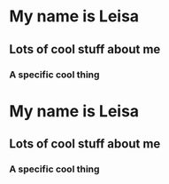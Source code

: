 # My name is Leisa
## Lots of cool stuff about me
### A specific cool thing 

# My name is Leisa
## Lots of cool stuff about me
### A specific cool thing 
